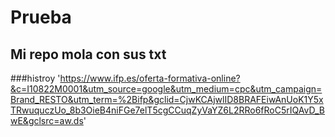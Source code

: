 # Prueba
## Mi repo mola con sus txt
###histroy
'https://www.ifp.es/oferta-formativa-online?&c=I10822M0001&utm_source=google&utm_medium=cpc&utm_campaign=Brand_RESTO&utm_term=%2Bifp&gclid=CjwKCAjwlID8BRAFEiwAnUoK1Y5xTRwuquczUo_8b3OieB4niFGe7elT5cgCCuqZyVaYZ6L2RRo6fRoC5rIQAvD_BwE&gclsrc=aw.ds'
